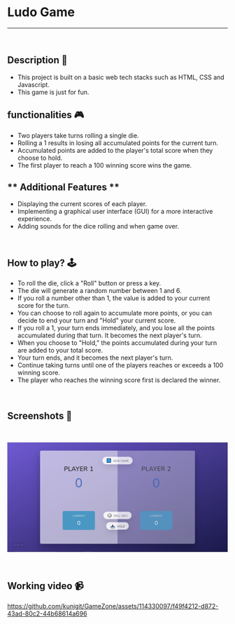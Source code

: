 # **Ludo Game** 

---

<br>

## **Description 📃** 
- This project is built on a basic web tech stacks such as HTML, CSS and Javascript.
- This game is just for fun.

## **functionalities 🎮** 
- Two players take turns rolling a single die.
- Rolling a 1 results in losing all accumulated points for the current turn.
- Accumulated points are added to the player's total score when they choose to hold.
- The first player to reach a 100 winning score wins the game.

## ** Additional Features **
- Displaying the current scores of each player.
- Implementing a graphical user interface (GUI) for a more interactive experience.
- Adding sounds for the dice rolling and when game over.

<br>

## **How to play? 🕹️**
- To roll the die, click a "Roll" button or press a key.
- The die will generate a random number between 1 and 6.
- If you roll a number other than 1, the value is added to your current score for the turn.
- You can choose to roll again to accumulate more points, or you can decide to end your turn and "Hold" your current score.
- If you roll a 1, your turn ends immediately, and you lose all the points accumulated during that turn. It becomes the next player's turn.
- When you choose to "Hold," the points accumulated during your turn are added to your total score.
- Your turn ends, and it becomes the next player's turn.
- Continue taking turns until one of the players reaches or exceeds a 100 winning score.
- The player who reaches the winning score first is declared the winner.

<br>

## **Screenshots 📸**

<br>

![image](../../assets/images/Ludo_Game.png)

<br>

## **Working video 📹**
<!-- add your working video over here -->
https://github.com/kunjgit/GameZone/assets/114330097/f49f4212-d872-43ad-80c2-44b68614a696
